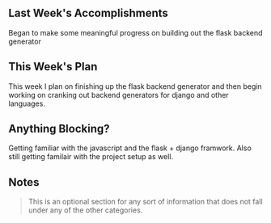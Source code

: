 ## Last Week's Accomplishments
Began to make some meaningful progress on building out the flask backend generator

## This Week's Plan
This week I plan on finishing up the flask backend generator and then begin working on cranking out backend generators for django and other languages.

## Anything Blocking?
Getting familiar with the javascript and the flask + django framwork. Also still getting familair with the project setup as well.

## Notes

> This is an optional section for any sort of information that does not fall under any of the other categories.
